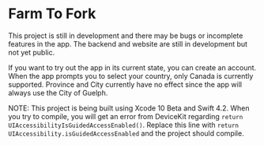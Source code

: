 # Farm To Fork

This project is still in development and there may be bugs or incomplete features in the app. The backend and website are still in development but not yet public.

If you want to try out the app in its current state, you can create an account. When the app prompts you to select your country, only Canada is currently supported. Province and City currently have no effect since the app will always use the City of Guelph.

NOTE: This project is being built using Xcode 10 Beta and Swift 4.2. When you try to compile, you will get an error from DeviceKit regarding `return UIAccessibilityIsGuidedAccessEnabled()`. Replace this line with `return UIAccessibility.isGuidedAccessEnabled` and the project should compile.
